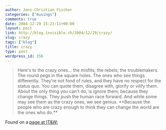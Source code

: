 ```yaml
---
author: Jens-Christian Fischer
categories: ["musings"]
comments: true
date: 2004-12-29 15:23:11+00:00
layout: post
link: http://blog.invisible.ch/2004/12/29/crazy/
slug: crazy
tags: ["blog"]
title: crazy
type: post
wordpress_id: 356
---
```


<blockquote>Here's to the crazy ones... the misfits; the rebels; the troublemakers. The round pegs in the square holes. The ones who see things differently. They're not fond of rules, and they have no respect for the status quo. You can quote them, disagree with, glorify or vilify them. About the only thing you can't do, is ignore them; because they change things. They push the human race forward. And while some may see them as the crazy ones, we see genius. **Because the people who are crazy enough to think they can change the world are the ones who do.**</blockquote>



Found on a [page at IT&W;](http://www.industrial-technology-and-witchcraft.de/index.php/ITW/13157/)
